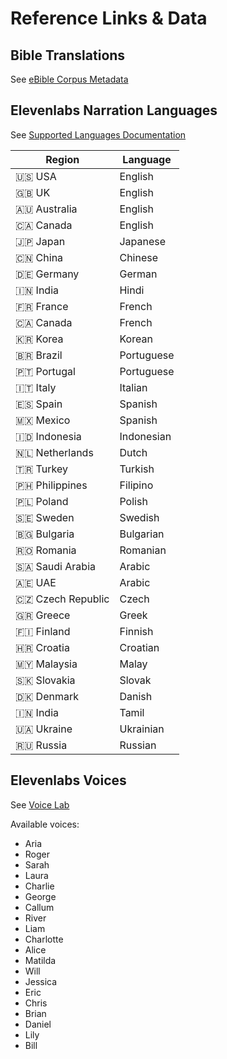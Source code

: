 # Reference Links & Data

## Bible Translations
See [eBible Corpus Metadata](https://github.com/BibleNLP/ebible/raw/refs/heads/main/metadata/eBible%20Corpus%20Metadata.xlsx)

## Elevenlabs Narration Languages
See [Supported Languages Documentation](https://help.elevenlabs.io/hc/en-us/articles/13313366263441-What-languages-do-you-support)

| Region | Language |
|--------|----------|
| 🇺🇸 USA | English |
| 🇬🇧 UK | English |
| 🇦🇺 Australia | English |
| 🇨🇦 Canada | English |
| 🇯🇵 Japan | Japanese |
| 🇨🇳 China | Chinese |
| 🇩🇪 Germany | German |
| 🇮🇳 India | Hindi |
| 🇫🇷 France | French |
| 🇨🇦 Canada | French |
| 🇰🇷 Korea | Korean |
| 🇧🇷 Brazil | Portuguese |
| 🇵🇹 Portugal | Portuguese |
| 🇮🇹 Italy | Italian |
| 🇪🇸 Spain | Spanish |
| 🇲🇽 Mexico | Spanish |
| 🇮🇩 Indonesia | Indonesian |
| 🇳🇱 Netherlands | Dutch |
| 🇹🇷 Turkey | Turkish |
| 🇵🇭 Philippines | Filipino |
| 🇵🇱 Poland | Polish |
| 🇸🇪 Sweden | Swedish |
| 🇧🇬 Bulgaria | Bulgarian |
| 🇷🇴 Romania | Romanian |
| 🇸🇦 Saudi Arabia | Arabic |
| 🇦🇪 UAE | Arabic |
| 🇨🇿 Czech Republic | Czech |
| 🇬🇷 Greece | Greek |
| 🇫🇮 Finland | Finnish |
| 🇭🇷 Croatia | Croatian |
| 🇲🇾 Malaysia | Malay |
| 🇸🇰 Slovakia | Slovak |
| 🇩🇰 Denmark | Danish |
| 🇮🇳 India | Tamil |
| 🇺🇦 Ukraine | Ukrainian |
| 🇷🇺 Russia | Russian |

## Elevenlabs Voices
See [Voice Lab](https://elevenlabs.io/app/voice-lab)

Available voices:
- Aria
- Roger
- Sarah
- Laura
- Charlie
- George
- Callum
- River
- Liam
- Charlotte
- Alice
- Matilda
- Will
- Jessica
- Eric
- Chris
- Brian
- Daniel
- Lily
- Bill

